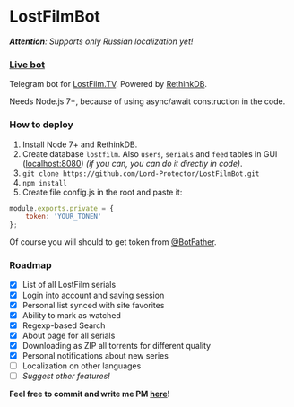 # LostFilmBot
_**Attention**: Supports only Russian localization yet!_

### [Live bot](https://t.me/LostFilm_bot)
Telegram bot for [LostFilm.TV](https://www.lostfilm.tv/).
Powered by [RethinkDB](https://rethinkdb.com).

Needs Node.js 7+, because of using async/await construction in the code.

### How to deploy
1. Install Node 7+ and RethinkDB.
2. Create database `lostfilm`. Also `users`, `serials` and `feed` tables in GUI ([localhost:8080](http://localhost:8080)) _(if you can, you can do it directly in code)_.
3. `git clone https://github.com/Lord-Protector/LostFilmBot.git`
4. `npm install`
5. Create file config.js in the root and paste it:
```javascript
module.exports.private = {
	token: 'YOUR_TONEN'
};
```
Of course you will should to get token from [@BotFather](https://t.me/BotFather).

### Roadmap
- [x] List of all LostFilm serials
- [x] Login into account and saving session
- [x] Personal list synced with site favorites
- [x] Ability to mark as watched
- [x] Regexp-based Search
- [x] About page for all serials
- [x] Downloading as ZIP all torrents for different quality
- [x] Personal notifications about new series
- [ ] Localization on other languages
- [ ] *Suggest other features!*

**Feel free to commit and write me PM [here](https://t.me/kraso)!**
